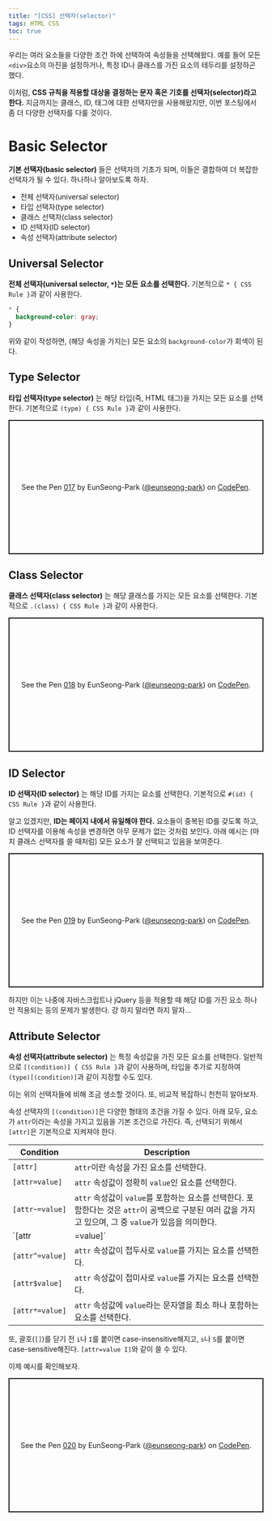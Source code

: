 ```yaml
---
title: "[CSS] 선택자(selector)"
tags: HTML CSS
toc: true
---
```


우리는 여러 요소들을 다양한 조건 하에 선택하여 속성들을 선택해왔다. 예를 들어 모든 `<div>`요소의 마진을 설정하거나, 특정 ID나 클래스를 가진 요소의 테두리를 설정하곤 했다. 

이처럼, __CSS 규칙을 적용할 대상을 결정하는 문자 혹은 기호를 선택자(selector)라고 한다.__ 지금까지는 클래스, ID, 태그에 대한 선택자만을 사용해왔지만, 이번 포스팅에서 좀 더 다양한 선택자를 다룰 것이다.

# Basic Selector
__기본 선택자(basic selector)__ 들은 선택자의 기초가 되며, 이들은 결합하여 더 복잡한 선택자가 될 수 있다. 하나하나 알아보도록 하자.

- 전체 선택자(universal selector)
- 타입 선택자(type selector)
- 클래스 선택자(class selector)
- ID 선택자(ID selector)
- 속성 선택자(attribute selector)

## Universal Selector
__전체 선택자(universal selector, `*`)는 모든 요소를 선택한다.__ 기본적으로 `* { CSS Rule }`과 같이 사용한다.

```css
* {
  background-color: gray;
}
```
위와 같이 작성하면, (해당 속성을 가지는) 모든 요소의 `background-color`가 회색이 된다.

## Type Selector
__타입 선택자(type selector)__ 는 해당 타입(즉, HTML 태그)을 가지는 모든 요소를 선택한다. 기본적으로 `(type) { CSS Rule }`과 같이 사용한다.

<p class="codepen" data-height="265" data-theme-id="dark" data-default-tab="css,result" data-user="eunseong-park" data-slug-hash="dyGbWKe" style="height: 265px; box-sizing: border-box; display: flex; align-items: center; justify-content: center; border: 2px solid; margin: 1em 0; padding: 1em;" data-pen-title="017">
  <span>See the Pen <a href="https://codepen.io/eunseong-park/pen/dyGbWKe">
  017</a> by EunSeong-Park (<a href="https://codepen.io/eunseong-park">@eunseong-park</a>)
  on <a href="https://codepen.io">CodePen</a>.</span>
</p>

## Class Selector
__클래스 선택자(class selector)__ 는 해당 클래스를 가지는 모든 요소를 선택한다. 기본적으로 `.(class) { CSS Rule }`과 같이 사용한다.

<p class="codepen" data-height="265" data-theme-id="dark" data-default-tab="html,result" data-user="eunseong-park" data-slug-hash="NWxKjOW" style="height: 265px; box-sizing: border-box; display: flex; align-items: center; justify-content: center; border: 2px solid; margin: 1em 0; padding: 1em;" data-pen-title="018">
  <span>See the Pen <a href="https://codepen.io/eunseong-park/pen/NWxKjOW">
  018</a> by EunSeong-Park (<a href="https://codepen.io/eunseong-park">@eunseong-park</a>)
  on <a href="https://codepen.io">CodePen</a>.</span>
</p>

## ID Selector
__ID 선택자(ID selector)__ 는 해당 ID를 가지는 요소를 선택한다. 기본적으로 `#(id) { CSS Rule }`과 같이 사용한다.

알고 있겠지만, __ID는 페이지 내에서 유일해야 한다.__ 요소들이 중복된 ID를 갖도록 하고, ID 선택자를 이용해 속성을 변경하면 아무 문제가 없는 것처럼 보인다. 아래 예시는 (마치 클래스 선택자를 쓸 때처럼) 모든 요소가 잘 선택되고 있음을 보여준다.

<p class="codepen" data-height="265" data-theme-id="dark" data-default-tab="html,result" data-user="eunseong-park" data-slug-hash="ExPYmJb" style="height: 265px; box-sizing: border-box; display: flex; align-items: center; justify-content: center; border: 2px solid; margin: 1em 0; padding: 1em;" data-pen-title="019">
  <span>See the Pen <a href="https://codepen.io/eunseong-park/pen/ExPYmJb">
  019</a> by EunSeong-Park (<a href="https://codepen.io/eunseong-park">@eunseong-park</a>)
  on <a href="https://codepen.io">CodePen</a>.</span>
</p>

하지만 이는 나중에 자바스크립트나 jQuery 등을 적용할 때 해당 ID를 가진 요소 하나만 적용되는 등의 문제가 발생한다. 걍 하지 말라면 하지 말자...

## Attribute Selector
__속성 선택자(attribute selector)__ 는 특정 속성값을 가진 모든 요소를 선택한다. 일반적으로 `[(condition)] { CSS Rule }`과 같이 사용하며, 타입을 추가로 지정하여 `(type)[(condition)]`과 같이 지정할 수도 있다.

이는 위의 선택자들에 비해 조금 생소할 것이다. 또, 비교적 복잡하니 천천히 알아보자.

속성 선택자의 `[(condition)]`은 다양한 형태의 조건을 가질 수 있다. 아래 모두, 요소가 `attr`이라는 속성을 가지고 있음을 기본 조건으로 가진다. 즉, 선택되기 위해서 `[attr]`은 기본적으로 지켜져야 한다.

Condition | Description
---|---
`[attr]` | `attr`이란 속성을 가진 요소를 선택한다. 
`[attr=value]` | `attr` 속성값이 정확히 `value`인 요소를 선택한다.
`[attr~=value]` | `attr` 속성값이 `value`를 포함하는 요소를 선택한다. 포함한다는 것은 `attr`이 공백으로 구분된 여러 값을 가지고 있으며, 그 중 `value`가 있음을 의미한다.
`[attr|=value]` | `attr` 속성값이 정확히 `value`거나 `value-`로 시작하는 요소를 선택한다.
`[attr^=value]` | `attr` 속성값이 접두사로 `value`를 가지는 요소를 선택한다.
`[attr$value]` | `attr` 속성값이 접미사로 `value`를 가지는 요소를 선택한다.
`[attr*=value]` | `attr` 속성값에 `value`라는 문자열을 최소 하나 포함하는 요소를 선택한다.

또, 괄호(`[]`)를 닫기 전 `i`나 `I`를 붙이면 case-insensitive해지고, `s`나 `S`를 붙이면 case-sensitive해진다. `[attr=value I]`와 같이 쓸 수 있다.

이제 예시를 확인해보자. 

<p class="codepen" data-height="265" data-theme-id="dark" data-default-tab="html,result" data-user="eunseong-park" data-slug-hash="NWxKgqx" style="height: 265px; box-sizing: border-box; display: flex; align-items: center; justify-content: center; border: 2px solid; margin: 1em 0; padding: 1em;" data-pen-title="020">
  <span>See the Pen <a href="https://codepen.io/eunseong-park/pen/NWxKgqx">
  020</a> by EunSeong-Park (<a href="https://codepen.io/eunseong-park">@eunseong-park</a>)
  on <a href="https://codepen.io">CodePen</a>.</span>
</p>




<script async src="https://static.codepen.io/assets/embed/ei.js"></script>



